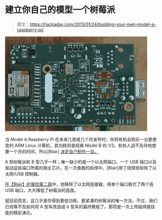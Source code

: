 # 建立你自己的模型一个树莓派

> 原文：<https://hackaday.com/2013/01/24/building-your-own-model-a-raspberry-pi/>

![A](img/fc4e2543a4dfc807ba43365a4a26a0f9.png)

当 Model A Raspberry Pi 在未来几周或几个月发布时，你将有机会购买一台更便宜的 ARM Linux 计算机，其功耗将是经典 Model B 的 1/3。有些人迫不及待地想要一个月的时间，所以[Blair] [决定自己制作一台。](http://freneticrapport.blogspot.com.au/2013/01/first-raspberry-pi-model-512mb-off-re_24.html)

A 型树莓派和 B 型几乎一样；唯一缺少的是一个以太网端口、一个 USB 端口以及驱动这些端口所需的相关芯片。在一次勇敢的拆焊中，[Blair]用丁烷焊炬拆除了以太网/USB 控制器。

[在【Blair】的冒险第二部](http://freneticrapport.blogspot.com.au/)中，他移除了以太网连接器，用单个端口取代了两个高 USB 端口，大大降低了树莓派的高度。

就目前而言，这几乎是你得到更低功耗、更紧凑的树莓派的唯一方法。不过，我们已经等不及如何将 A 型车改造成 b 型车的最终教程了。那将是一次上帝般焊接技能的精彩演示。